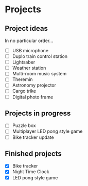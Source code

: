 # Projects
## Project ideas
In no particular order...
- [ ] USB microphone
- [ ] Duplo train control station
- [ ] Lightsaber
- [ ] Weather station
- [ ] Multi-room music system
- [ ] Theremin
- [ ] Astronomy projector
- [ ] Cargo trike
- [ ] Digital photo frame

## Projects in progress
- [ ] Puzzle box
- [ ] Multiplayer LED pong style game
- [ ] Bike tracker update

## Finished projects
- [x] Bike tracker
- [x] Night Time Clock
- [x] LED pong style game
